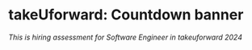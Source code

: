 # takeUforward: Countdown banner
*This is hiring assessment for Software Engineer in takeuforward 2024*
